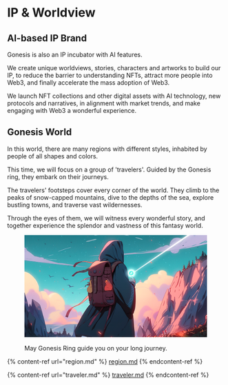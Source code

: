 # IP & Worldview

## AI-based IP Brand

Gonesis is also an IP incubator with AI features.

We create unique worldviews, stories, characters and artworks to build our IP, to reduce the barrier to understanding NFTs, attract more people into Web3, and finally accelerate the mass adoption of Web3.

We launch NFT collections and other digital assets with AI technology, new protocols and narratives, in alignment with market trends, and make engaging with Web3 a wonderful experience.

## Gonesis World

In this world, there are many regions with different styles, inhabited by people of all shapes and colors.

This time, we will focus on a group of 'travelers'. Guided by the Gonesis ring, they embark on their journeys.

The travelers' footsteps cover every corner of the world. They climb to the peaks of snow-capped mountains, dive to the depths of the sea, explore bustling towns, and traverse vast wildernesses.

Through the eyes of them, we will witness every wonderful story, and together experience the splendor and vastness of this fantasy world.

<figure><img src="../../.gitbook/assets/image (14).png" alt=""><figcaption><p>May Gonesis Ring guide you on your long journey.</p></figcaption></figure>



{% content-ref url="region.md" %}
[region.md](region.md)
{% endcontent-ref %}

{% content-ref url="traveler.md" %}
[traveler.md](traveler.md)
{% endcontent-ref %}
